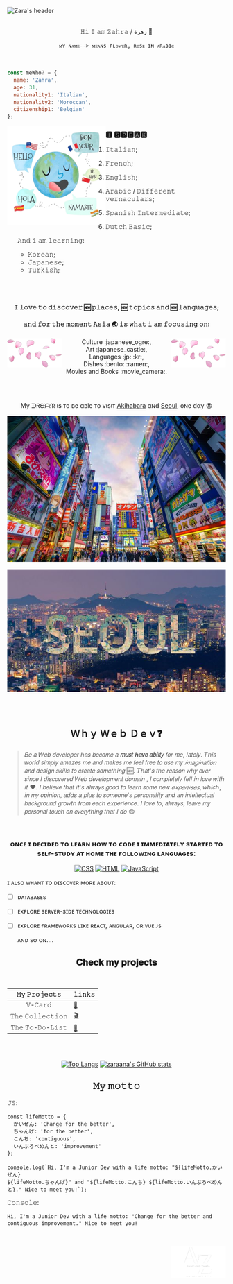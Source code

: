 <!-- Headers -->
![Zara's header](img/header.gif)

<br>
 
  <div align="center"> 
     𝙷𝚒 𝙸 𝚊𝚖  𝚉𝚊𝚑𝚛𝚊 /  زهرة 🌹
   
   <!-- Code Blocks -->
```ᴍʏ ɴᴀᴍᴇ--> ᴍᴇᴀɴs ғʟᴏᴡᴇʀ, ʀᴏsᴇ ɪɴ ᴀʀᴀʙɪᴄ```
</div>

<br>

```javascript
const meWho? = {
  name: 'Zahra',
  age: 31,
  nationality1: 'Italian',
  nationality2: 'Moroccan',
  citizenship1: 'Belgian'
};
```

<img align="left" width="45%" alt="petals" src="img/languages-removebg-preview.png"></img>
<!-- Unordered and Ordered list -->
### 🅸 🆂🅿🅴🅰🅺

1. 𝙸𝚝𝚊𝚕𝚒𝚊𝚗;
1. 𝙵𝚛𝚎𝚗𝚌𝚑;
1. 𝙴𝚗𝚐𝚕𝚒𝚜𝚑;
1. 𝙰𝚛𝚊𝚋𝚒𝚌 / 𝙳𝚒𝚏𝚏𝚎𝚛𝚎𝚗𝚝 𝚟𝚎𝚛𝚗𝚊𝚌𝚞𝚕𝚊𝚛𝚜;
1. 𝚂𝚙𝚊𝚗𝚒𝚜𝚑 𝙸𝚗𝚝𝚎𝚛𝚖𝚎𝚍𝚒𝚊𝚝𝚎;
2. 𝙳𝚞𝚝𝚌𝚑 𝙱𝚊𝚜𝚒𝚌;

   𝙰𝚗𝚍 𝚒 𝚊𝚖  𝚕𝚎𝚊𝚛𝚗𝚒𝚗𝚐:
    * 𝙺𝚘𝚛𝚎𝚊𝚗;
    * 𝙹𝚊𝚙𝚊𝚗𝚎𝚜𝚎;
    * 𝚃𝚞𝚛𝚔𝚒𝚜𝚑;
<br>
<br>


   
####  <p align="center "> 𝙸 𝚕𝚘𝚟𝚎 𝚝𝚘 𝚍𝚒𝚜𝚌𝚘𝚟𝚎𝚛 :new: 𝚙𝚕𝚊𝚌𝚎𝚜, :new: 𝚝𝚘𝚙𝚒𝚌𝚜 𝚊𝚗𝚍 :new: 𝚕𝚊𝚗𝚐𝚞𝚊𝚐𝚎𝚜;
#### <p align="center ">  𝚊𝚗𝚍 𝚏𝚘𝚛 𝚝𝚑𝚎 𝚖𝚘𝚖𝚎𝚗𝚝 𝙰𝚜𝚒𝚊 :earth_asia: 𝚒𝚜 𝚠𝚑𝚊𝚝 𝚒 𝚊𝚖 𝚏𝚘𝚌𝚞𝚜𝚒𝚗𝚐 𝚘𝚗: 

<img align="right" width="25%" alt="petals" src="img/petals.png"></img>
<img align="left" width="25%" alt="petals" src="img/petals.png"></img>


 <!-- 𝙴𝚖𝚘𝚓𝚒 -->
<p align="center"> 
 Culture :japanese_ogre:, <br>
 Art :japanese_castle:, <br>
 Languages :jp: :kr:, <br>
 Dishes :bento: :ramen:, <br>
Movies and Books :movie_camera:. <br>
</p>

<br>
<br>

<!-- links -->
<p align="center" >
 My ᗪᖇᙓᗩᙏ ιѕ тo вe αвle тo vιѕιт
  <a href="https://en.wikipedia.org/wiki/Akihabara">Akihabara</a>
  αɴd
  <a href="https://en.wikipedia.org/wiki/Seoul">Seoul</a>,
 oɴe dαy 😍
</p>

<!-- My dreαм ιѕ тo вe αвle тo vιѕιт 
***[Akihabara](https://en.wikipedia.org/wiki/Akihabara)*** αɴd ***[Seoul :kr:](https://en.wikipedia.org/wiki/Seoul)***, oɴe dαy :heart_eyes: -->

   

<!-- Images -->

<div align="center">  
   
<!--  <img align="left" width="15%" alt="jp" src="img/jpflag.jpg"></img> -->
   ![Akihabara/Japan](https://github.com/zaraana/zaraana/blob/main/img/akihabara.png "秋葉原")

</div>

   
<div align="center"> 
   
   <!-- <img align="left" width="15%" alt="kr" src="img/krflg.jpg"></img> -->
   ![Seol/Korea](https://github.com/zaraana/zaraana/blob/main/img/seoul.jpg "서울")

</div>

<br>
<br>

<!-- Emphasis -->
## <div align="center"> Ｗｈｙ Ｗｅｂ Ｄｅｖ❓


> 𝐵𝑒 𝑎 𝑊𝑒𝑏 𝑑𝑒𝑣𝑒𝑙𝑜𝑝𝑒𝑟 ℎ𝑎𝑠 𝑏𝑒𝑐𝑜𝑚𝑒 𝑎 __𝑚𝑢𝑠𝑡 ℎ𝑎𝑣𝑒 𝑎𝑏𝑙𝑖𝑡𝑦__ 𝑓𝑜𝑟 𝑚𝑒, 𝑙𝑎𝑡𝑒𝑙𝑦.
𝑇ℎ𝑖𝑠 𝑤𝑜𝑟𝑙𝑑 𝑠𝑖𝑚𝑝𝑙𝑦 𝑎𝑚𝑎𝑧𝑒𝑠 𝑚𝑒 𝑎𝑛𝑑 𝑚𝑎𝑘𝑒𝑠 𝑚𝑒 𝑓𝑒𝑒𝑙 𝑓𝑟𝑒𝑒 𝑡𝑜 𝑢𝑠𝑒 𝑚𝑦 *𝑖𝑚𝑎𝑔𝑖𝑛𝑎𝑡𝑖𝑜𝑛* 𝑎𝑛𝑑 𝑑𝑒𝑠𝑖𝑔𝑛 𝑠𝑘𝑖𝑙𝑙𝑠 𝑡𝑜 𝑐𝑟𝑒𝑎𝑡𝑒 𝑠𝑜𝑚𝑒𝑡ℎ𝑖𝑛𝑔 :new:.
𝑇ℎ𝑎𝑡'𝑠 𝑡ℎ𝑒 𝑟𝑒𝑎𝑠𝑜𝑛 𝑤ℎ𝑦 𝑒𝑣𝑒𝑟 𝑠𝑖𝑛𝑐𝑒 𝐼 𝑑𝑖𝑠𝑐𝑜𝑣𝑒𝑟𝑒𝑑 𝑊𝑒𝑏 𝑑𝑒𝑣𝑒𝑙𝑜𝑝𝑚𝑒𝑛𝑡 𝑑𝑜𝑚𝑎𝑖𝑛 , 𝐼 𝑐𝑜𝑚𝑝𝑙𝑒𝑡𝑒𝑙𝑦 𝑓𝑒𝑙𝑙 𝑖𝑛 𝑙𝑜𝑣𝑒 𝑤𝑖𝑡ℎ 𝑖𝑡 :heart:.
> 𝐼 𝑏𝑒𝑙𝑖𝑒𝑣𝑒 𝑡ℎ𝑎𝑡 𝑖𝑡'𝑠 𝑎𝑙𝑤𝑎𝑦𝑠 𝑔𝑜𝑜𝑑 𝑡𝑜 𝑙𝑒𝑎𝑟𝑛 𝑠𝑜𝑚𝑒 𝑛𝑒𝑤 *_𝑒𝑥𝑝𝑒𝑟𝑡𝑖𝑠𝑒𝑠_*, 𝑤ℎ𝑖𝑐ℎ, 𝑖𝑛 𝑚𝑦 𝑜𝑝𝑖𝑛𝑖𝑜𝑛, 𝑎𝑑𝑑𝑠 𝑎 𝑝𝑙𝑢𝑠 𝑡𝑜 𝑠𝑜𝑚𝑒𝑜𝑛𝑒'𝑠 𝑝𝑒𝑟𝑠𝑜𝑛𝑎𝑙𝑖𝑡𝑦 𝑎𝑛𝑑 𝑎𝑛 𝑖𝑛𝑡𝑒𝑙𝑙𝑒𝑐𝑡𝑢𝑎𝑙 𝑏𝑎𝑐𝑘𝑔𝑟𝑜𝑢𝑛𝑑 𝑔𝑟𝑜𝑤𝑡ℎ 𝑓𝑟𝑜𝑚 𝑒𝑎𝑐ℎ 𝑒𝑥𝑝𝑒𝑟𝑖𝑒𝑛𝑐𝑒.
𝐼 𝑙𝑜𝑣𝑒 𝑡𝑜, 𝑎𝑙𝑤𝑎𝑦𝑠, 𝑙𝑒𝑎𝑣𝑒 𝑚𝑦 𝑝𝑒𝑟𝑠𝑜𝑛𝑎𝑙 𝑡𝑜𝑢𝑐ℎ 𝑜𝑛 𝑒𝑣𝑒𝑟𝑦𝑡ℎ𝑖𝑛𝑔 𝑡ℎ𝑎𝑡 𝐼 𝑑𝑜 :smile:

<br>

### <div align="center">  ᴏɴᴄᴇ ɪ ᴅᴇᴄɪᴅᴇᴅ ᴛᴏ ʟᴇᴀʀɴ ʜᴏᴡ ᴛᴏ ᴄᴏᴅᴇ ɪ ɪᴍᴍᴇᴅɪᴀᴛᴇʟʏ sᴛᴀʀᴛᴇᴅ ᴛᴏ sᴇʟғ-sᴛᴜᴅʏ ᴀᴛ ʜᴏᴍᴇ ᴛʜᴇ ғᴏʟʟᴏᴡɪɴɢ ʟᴀɴɢᴜᴀɢᴇs: 
<div align="center">

[![CSS](https://skillicons.dev/icons?i=css)](https://skillicons.dev)
[![HTML](https://skillicons.dev/icons?i=html)](https://skillicons.dev)
[![JavaScript](https://skillicons.dev/icons?i=js)](https://skillicons.dev)

</div>

<!-- Task Lists -->
ɪ ᴀʟsᴏ ᴡʜᴀɴᴛ ᴛᴏ ᴅɪsᴄᴏᴠᴇʀ ᴍᴏʀᴇ ᴀʙᴏᴜᴛ: 
   
- [ ] ᴅᴀᴛᴀʙᴀsᴇs

- [ ] ᴇxᴘʟᴏʀᴇ sᴇʀᴠᴇʀ-sɪᴅᴇ ᴛᴇᴄʜɴᴏʟᴏɢɪᴇs

- [ ] ᴇxᴘʟᴏʀᴇ ғʀᴀᴍᴇᴡᴏʀᴋs ʟɪᴋᴇ ʀᴇᴀᴄᴛ, ᴀɴɢᴜʟᴀʀ, ᴏʀ ᴠᴜᴇ.ᴊs

  ᴀɴᴅ sᴏ ᴏɴ....

<div align="center">
   




   
## 𝐂𝐡𝐞𝐜𝐤 𝐦𝐲 𝐩𝐫𝐨𝐣𝐞𝐜𝐭𝐬

<br>
   
   <!-- Tables -->
   𝙼𝚢 𝙿𝚛𝚘𝚓𝚎𝚌𝚝𝚜                         |   𝚕𝚒𝚗𝚔𝚜                              |
|:------------------------------------:|------------------------------------|
|         𝚅-𝙲𝚊𝚛𝚍                      |[🪪](https://github.com/zaraana/V-Card)|
|        𝚃𝚑𝚎 𝙲𝚘𝚕𝚕𝚎𝚌𝚝𝚒𝚘𝚗               |[🎬](https://github.com/zaraana/The-Collection)|
|         𝚃𝚑𝚎 𝚃𝚘-𝙳𝚘-𝙻𝚒𝚜𝚝              |[📝](https://github.com/zaraana/The-To-Do-List)|


<br>
<br>



[![Top Langs](https://github-readme-stats.vercel.app/api/top-langs/?username=zaraana)](https://github.com/zaraana/github-readme-stats)
[![zaraana's GitHub stats](https://github-readme-stats.vercel.app/api?username=zaraana)](https://github.com/zaraana/github-readme-stats)



## 𝙼𝚢 𝚖𝚘𝚝𝚝𝚘
</div>


𝙹𝚂:
``` 
const lifeMotto = {
  かいぜん: 'Change for the better',
  ちゃんげ: 'for the better',
  こんち: 'contiguous',
  いんぷろべめんと: 'improvement'
};

console.log(`Hi, I'm a Junior Dev with a life motto: "${lifeMotto.かいぜん}
${lifeMotto.ちゃんげ}" and "${lifeMotto.こんち} ${lifeMotto.いんぷろべめんと}." Nice to meet you!`);
```
𝙲𝚘𝚗𝚜𝚘𝚕𝚎:
```
Hi, I'm a Junior Dev with a life motto: "Change for the better and contiguous improvement." Nice to meet you!
```

<br>

<img align="right" width="25%" alt="petals" src="img/logo1.png"></img>
<picture>
  <source media="(prefers-color-scheme: dark)" srcset="img/logo1.png">
  <source media="(prefers-color-scheme: light)" srcset="img/logo.png">
</picture>

 
 


 
